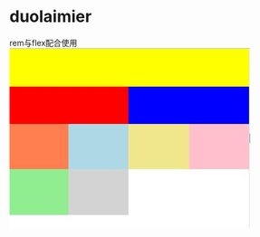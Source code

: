 # duolaimier
rem与flex配合使用
![image](https://github.com/lollipopyu/duolaimier/blob/master/buju/screenshots/screenshot.jpg)
